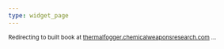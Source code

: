 ```yaml
---
type: widget_page
---
```


<small>

Redirecting to built book at [thermalfogger.chemicalweaponsresearch.com](thermalfogger.chemicalweaponsresearch.com) ... 

</small>

<meta http-equiv="refresh" content="time; URL=https://thermalfogger.chemicalweaponsresearch.com" />